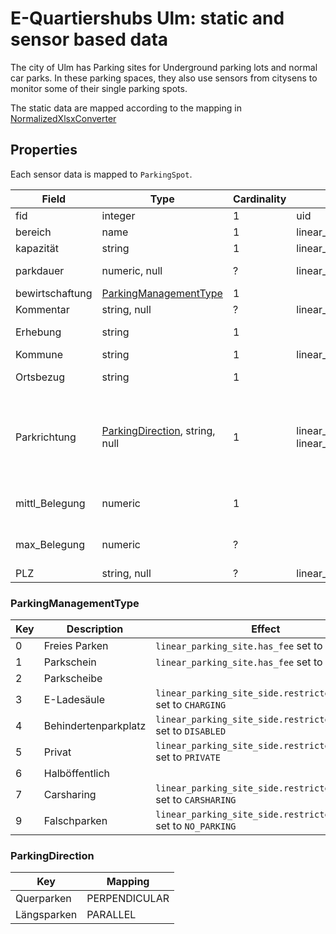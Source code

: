 # E-Quartiershubs Ulm: static and sensor based data

The city of Ulm has Parking sites for Underground parking lots and normal car parks. 
In these parking spaces, they also use sensors from citysens to monitor some of their single parking spots. 

The static data are mapped according to the mapping in [NormalizedXlsxConverter](https://github.com/mobidata-bw/parkapi-sources-v3/blob/64bfe8c730501a3395e01f703e7b16a649ff6a76/src/parkapi_sources/converters/base_converter/push/normalized_xlsx_converter.py#L28)

## Properties

Each sensor data is mapped to `ParkingSpot`.

| Field           | Type                                                | Cardinality | Mapping                                                                 | Comment                                                                            |
|-----------------|-----------------------------------------------------|-------------|-------------------------------------------------------------------------|------------------------------------------------------------------------------------|
| fid             | integer                                             | 1           | uid                                                                     |                                                                                    |
| bereich         | name                                                | 1           | linear_parking_site.name                                                |                                                                                    |
| kapazität       | string                                              | 1           | linear_parking_site_side.capacity                                       |                                                                                    |
| parkdauer       | numeric, null                                       | ?           | linear_parking_site_side.restricted_to.max_stay                         | Source unit: minutes                                                               |
| bewirtschaftung | [ParkingManagementType](#ParkingManagementType)     | 1           |                                                                         |                                                                                    |
| Kommentar       | string, null                                        | ?           | linear_parking_site.description                                         |                                                                                    |
| Erhebung        | string                                              | 1           |                                                                         | date in format dd.mm.yyyy                                                          |
| Kommune         | string                                              | 1           | linear_parking_site.name                                                |                                                                                    |
| Ortsbezug       | string                                              | 1           |                                                                         | always "Straßenraum"                                                               |
| Parkrichtung    | [ParkingDirection](#ParkingDirection), string, null | 1           | linear_parking_site_side.orientation or linear_parking_site.description | if the value is part of the enum, set orientation, otherwise add it to description |
| mittl_Belegung  | numeric                                             | 1           |                                                                         | 0-1 for 0 % - 100 %, 999 as error code                                             |
| max_Belegung    | numeric                                             | ?           |                                                                         | 0-1 for 0 % - 100 %, 999 as error code                                             |
| PLZ             | string, null                                        | ?           | linear_parking_site.name                                                |                                                                                    |



### ParkingManagementType

| Key | Description          | Effect                                                            |
|-----|----------------------|-------------------------------------------------------------------|
| 0   | Freies Parken        | `linear_parking_site.has_fee` set to `false`                      |
| 1   | Parkschein           | `linear_parking_site.has_fee` set to `true`                       |
| 2   | Parkscheibe          |                                                                   |
| 3   | E-Ladesäule          | `linear_parking_site_side.restricted_to.type` set to `CHARGING`   |
| 4   | Behindertenparkplatz | `linear_parking_site_side.restricted_to.type` set to `DISABLED`   |
| 5   | Privat               | `linear_parking_site_side.restricted_to.type` set to `PRIVATE`    |
| 6   | Halböffentlich       |                                                                   |
| 7   | Carsharing           | `linear_parking_site_side.restricted_to.type` set to `CARSHARING` |
| 9   | Falschparken         | `linear_parking_site_side.restricted_to.type` set to `NO_PARKING` |


### ParkingDirection

| Key         | Mapping       |
|-------------|---------------|
| Querparken  | PERPENDICULAR |
| Längsparken | PARALLEL      |